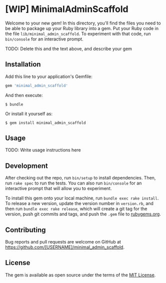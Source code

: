 # [WIP] MinimalAdminScaffold

Welcome to your new gem! In this directory, you'll find the files you need to be able to package up your Ruby library into a gem. Put your Ruby code in the file `lib/minimal_admin_scaffold`. To experiment with that code, run `bin/console` for an interactive prompt.

TODO: Delete this and the text above, and describe your gem

## Installation

Add this line to your application's Gemfile:

```ruby
gem 'minimal_admin_scaffold'
```

And then execute:

    $ bundle

Or install it yourself as:

    $ gem install minimal_admin_scaffold

## Usage

TODO: Write usage instructions here

## Development

After checking out the repo, run `bin/setup` to install dependencies. Then, run `rake spec` to run the tests. You can also run `bin/console` for an interactive prompt that will allow you to experiment.

To install this gem onto your local machine, run `bundle exec rake install`. To release a new version, update the version number in `version.rb`, and then run `bundle exec rake release`, which will create a git tag for the version, push git commits and tags, and push the `.gem` file to [rubygems.org](https://rubygems.org).

## Contributing

Bug reports and pull requests are welcome on GitHub at https://github.com/[USERNAME]/minimal_admin_scaffold.

## License

The gem is available as open source under the terms of the [MIT License](https://opensource.org/licenses/MIT).
